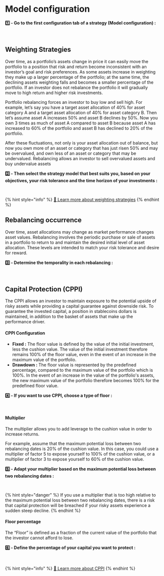 # Model configuration



**1️⃣ - Go to the first configuration tab of a strategy (Model configuration) :**&#x20;

<figure><img src="../.gitbook/assets/Capture d’écran 2023-11-04 à 22.49.21.png" alt=""><figcaption></figcaption></figure>

## Weighting Strategies

Over time, as a portfolio’s assets change in price it can easily move the portfolio to a position that risk and return become inconsistent with an investor’s goal and risk preferences. As some assets increase in weighting they make up a larger percentage of the portfolio; at the same time, the declining assets weighting falls and becomes a smaller percentage of the portfolio. If an investor does not rebalance the portfolio it will gradually move to high return and higher risk investments.

Portfolio rebalancing forces an investor to buy low and sell high. For example, let’s say you have a target asset allocation of 40% for asset category A and a target asset allocation of 40% for asset category B. Then let’s assume asset A increases 50% and asset B declines by 50%. Now you own 3 times as much of asset A compared to asset B because asset A has increased to 60% of the portfolio and asset B has declined to 20% of the portfolio.

After these fluctuations, not only is your asset allocation out of balance, but now you own more of an asset or category that has just risen 50% and may be overvalued, and own less of an asset or category that may be undervalued. Rebalancing allows an investor to sell overvalued assets and buy undervalue assets

**2️⃣  - Then select the strategy model that best suits you, based on your objectives, your risk tolerance and the time horizon of your investments :**&#x20;

<figure><img src="../.gitbook/assets/Capture d’écran 2023-11-04 à 22.48.52.png" alt=""><figcaption></figcaption></figure>

{% hint style="info" %}
[🔗 Learn more about weighting strategies](../systematic-investing/strategies.md)
{% endhint %}

## Rebalancing occurrence

Over time, asset allocations may change as market performance changes asset values. Rebalancing involves the periodic purchase or sale of assets in a portfolio to return to and maintain the desired initial level of asset allocation. These levels are intended to match your risk tolerance and desire for reward.

**3️⃣ - Determine the temporality in each rebalancing :**

<figure><img src="../.gitbook/assets/Capture d’écran 2023-11-05 à 00.33.11.png" alt=""><figcaption></figcaption></figure>

## Capital Protection (CPPI)

The CPPI allows an investor to maintain exposure to the potential upside of risky assets while providing a capital guarantee against downside risk. To guarantee the invested capital, a position in stablecoins dollars is maintained, in addition to the basket of assets that make up the performance driver.

#### **CPPI Configuration**

* **Fixed :** The floor value is defined by the value of the initial investment, less the cushion value. The value of the initial investment therefore remains 100% of the floor value, even in the event of an increase in the maximum value of the portfolio.
* **Drawdown :** The floor value is represented by the predefined percentage, compared to the maximum value of the portfolio which is 100%. In the event of an increase in the value of the portfolio's assets, the new maximum value of the portfolio therefore becomes 100% for the predefined floor value.

**4️⃣ - If you want to use CPPI, choose a type of floor :**

<figure><img src="../.gitbook/assets/Capture d’écran 2023-11-05 à 00.48.11.png" alt=""><figcaption></figcaption></figure>

#### Multiplier

The multiplier allows you to add leverage to the cushion value in order to increase returns.

For example, assume that the maximum potential loss between two rebalancing dates is 20% of the cushion value. In this case, you could use a multiplier of factor 5 to expose yourself to 100% of the cushion value, or a multiplier of factor 3 to expose yourself to 60% of the cushion value.

**5️⃣ - Adapt your multiplier based on the maximum potential loss between two rebalancing dates :**

<figure><img src="../.gitbook/assets/Capture d’écran 2023-11-06 à 17.58.14.png" alt=""><figcaption></figcaption></figure>

{% hint style="danger" %}
If you use a multiplier that is too high relative to the maximum potential loss between two rebalancing dates, there is a risk that capital protection will be breached if your risky assets experience a sudden steep decline.
{% endhint %}

#### Floor percentage&#x20;

The “Floor” is defined as a fraction of the current value of the portfolio that the investor cannot afford to lose.

**6️⃣ - Define the percentage of your capital you want to protect :**

<figure><img src="../.gitbook/assets/Capture d’écran 2023-11-06 à 00.29.45.png" alt=""><figcaption></figcaption></figure>

{% hint style="info" %}
[🔗 Learn more about CPPI](../systematic-investing/capital-protection.md)
{% endhint %}
